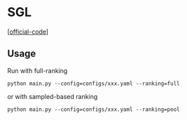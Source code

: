 

# SGL

[[official-code](https://github.com/wujcan/SGL-Torch)]


## Usage

Run with full-ranking

    python main.py --config=configs/xxx.yaml --ranking=full

or with sampled-based ranking

    python main.py --config=configs/xxx.yaml --ranking=pool